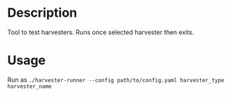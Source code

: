 Description
===========

Tool to test harvesters. Runs once selected harvester then exits.

Usage
=====

Run as `./harvester-runner --config path/to/config.yaml harvester_type harvester_name`
